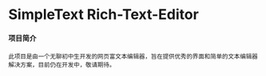# SimpleText Rich-Text-Editor

#### 项目简介

    此项目是由一个无聊初中生开发的网页富文本编辑器，旨在提供优秀的界面和简单的文本编辑器解决方案，目前仍在开发中，敬请期待。
